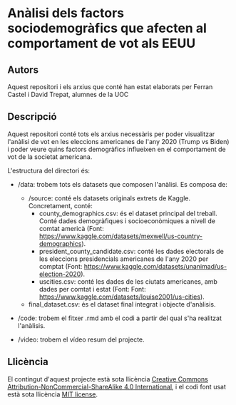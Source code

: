 # Anàlisi dels factors sociodemogràfics que afecten al comportament de vot als EEUU

## Autors

Aquest repositori i els arxius que conté han estat elaborats per Ferran Castel i David Trepat, alumnes de la UOC

## Descripció
Aquest repositori conté tots els arxius necessàris per poder visualitzar l'anàlisi de vot en les eleccions americanes de l'any 2020 (Trump vs Biden) i poder veure quins factors demogràfics influeixen en el comportament de vot de la societat americana.

L'estructura del directori és:

  * /data: trobem tots els datasets que composen l'anàlisi. Es composa de:

    - /source: conté els datasets originals extrets de Kaggle. Concretament, conté:
      * county_demographics.csv: és el dataset principal del treball. Conté dades demogràfiques i socioeconòmiques a nivell de comtat americà (Font: https://www.kaggle.com/datasets/mexwell/us-country-demographics).
      * president_county_candidate.csv: conté les dades electorals de les eleccions presidencials americanes de l'any 2020 per comptat (Font: https://www.kaggle.com/datasets/unanimad/us-election-2020).
      * uscities.csv: conté les dades de les ciutats americanes, amb dades per comtat i estat (Font: Font: https://www.kaggle.com/datasets/louise2001/us-cities).
    - final_dataset.csv: és el dataset final integrat i objecte d'anàlisis.
                   
  * /code: trobem el fitxer .rmd amb el codi a partir del qual s'ha realitzat l'anàlisis.
  * /video: trobem el vídeo resum del projecte.

## Llicència
El contingut d'aquest projecte està sota llicència [Creative Commons Attribution-NonCommercial-ShareAlike 4.0 International](https://creativecommons.org/licenses/by-nc-sa/4.0/), i el codi font usat està sota llicència [MIT license](http://opensource.org/licenses/mit-license.php).
